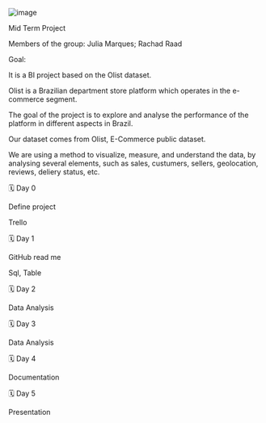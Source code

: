 ![image](https://user-images.githubusercontent.com/115101982/201671616-cfba4e29-ce8a-4770-adeb-9023d906014d.png)

Mid Term Project

Members of the group: Julia Marques; Rachad Raad

Goal:

It is a BI project based on the Olist dataset.

Olist is a Brazilian department store platform which operates in the e-commerce segment.

The goal of the project is to explore and analyse the performance of the platform in different aspects in Brazil.

Our dataset comes from Olist, E-Commerce public dataset.

We are using a method to visualize, measure, and understand the data, by analysing several elements, such as sales, custumers, sellers, geolocation, reviews, deliery status, etc.

🗓️ Day 0

Define project

Trello

🗓️ Day 1

GitHub read me

Sql, Table

🗓️ Day 2

Data Analysis

🗓️ Day 3

Data Analysis

🗓️ Day 4

Documentation

🗓️ Day 5

Presentation
